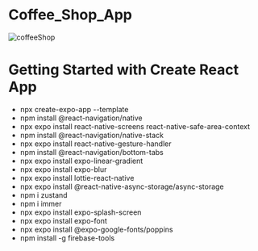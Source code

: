 # Coffee_Shop_App




![coffeeShop](https://github.com/saviosoaresc/Coffee_Shop_App/assets/62923486/b924c88e-a402-448e-b61b-b1fb785394d4)

# Getting Started with Create React App
* npx create-expo-app --template
* npm install @react-navigation/native
* npx expo install react-native-screens react-native-safe-area-context
* npm install @react-navigation/native-stack
* npx expo install react-native-gesture-handler
* npm install @react-navigation/bottom-tabs
* npx expo install expo-linear-gradient
* npx expo install expo-blur
* npx expo install lottie-react-native
* npx expo install @react-native-async-storage/async-storage
* npm i zustand
* npm i immer
* npx expo install expo-splash-screen
* npx expo install expo-font
* npx expo install @expo-google-fonts/poppins
* npm install -g firebase-tools

